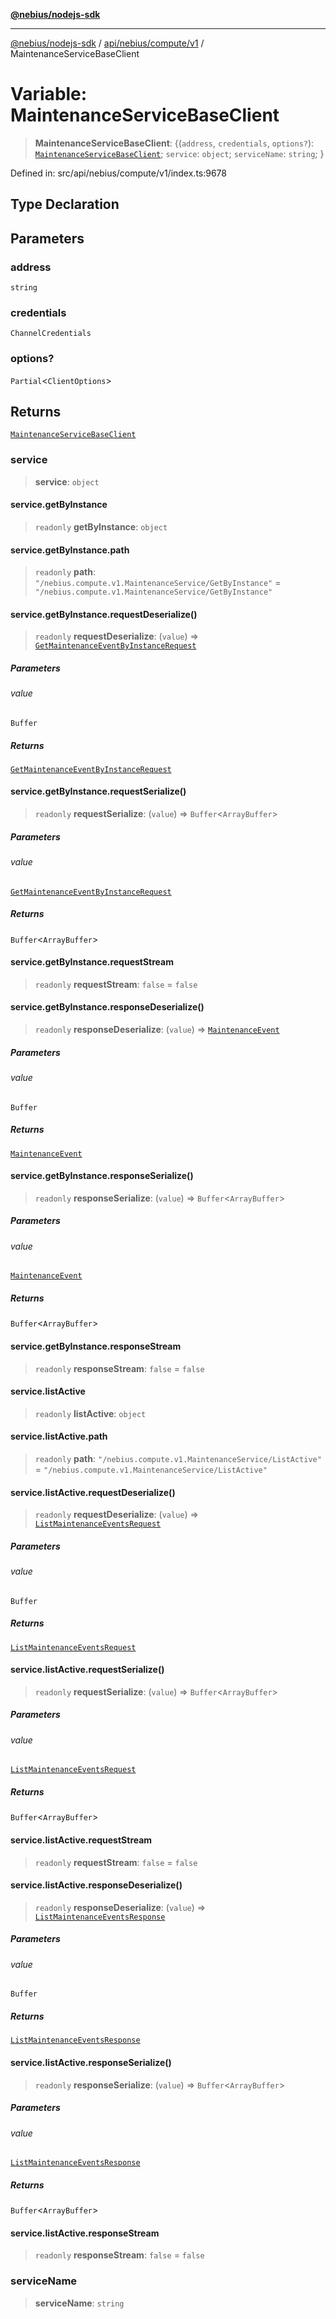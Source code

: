 [**@nebius/nodejs-sdk**](../../../../../README.md)

***

[@nebius/nodejs-sdk](../../../../../README.md) / [api/nebius/compute/v1](../README.md) / MaintenanceServiceBaseClient

# Variable: MaintenanceServiceBaseClient

> **MaintenanceServiceBaseClient**: \{(`address`, `credentials`, `options?`): [`MaintenanceServiceBaseClient`](../interfaces/MaintenanceServiceBaseClient.md); `service`: `object`; `serviceName`: `string`; \}

Defined in: src/api/nebius/compute/v1/index.ts:9678

## Type Declaration

## Parameters

### address

`string`

### credentials

`ChannelCredentials`

### options?

`Partial`\<`ClientOptions`\>

## Returns

[`MaintenanceServiceBaseClient`](../interfaces/MaintenanceServiceBaseClient.md)

### service

> **service**: `object`

#### service.getByInstance

> `readonly` **getByInstance**: `object`

#### service.getByInstance.path

> `readonly` **path**: `"/nebius.compute.v1.MaintenanceService/GetByInstance"` = `"/nebius.compute.v1.MaintenanceService/GetByInstance"`

#### service.getByInstance.requestDeserialize()

> `readonly` **requestDeserialize**: (`value`) => [`GetMaintenanceEventByInstanceRequest`](../interfaces/GetMaintenanceEventByInstanceRequest.md)

##### Parameters

###### value

`Buffer`

##### Returns

[`GetMaintenanceEventByInstanceRequest`](../interfaces/GetMaintenanceEventByInstanceRequest.md)

#### service.getByInstance.requestSerialize()

> `readonly` **requestSerialize**: (`value`) => `Buffer`\<`ArrayBuffer`\>

##### Parameters

###### value

[`GetMaintenanceEventByInstanceRequest`](../interfaces/GetMaintenanceEventByInstanceRequest.md)

##### Returns

`Buffer`\<`ArrayBuffer`\>

#### service.getByInstance.requestStream

> `readonly` **requestStream**: `false` = `false`

#### service.getByInstance.responseDeserialize()

> `readonly` **responseDeserialize**: (`value`) => [`MaintenanceEvent`](../interfaces/MaintenanceEvent.md)

##### Parameters

###### value

`Buffer`

##### Returns

[`MaintenanceEvent`](../interfaces/MaintenanceEvent.md)

#### service.getByInstance.responseSerialize()

> `readonly` **responseSerialize**: (`value`) => `Buffer`\<`ArrayBuffer`\>

##### Parameters

###### value

[`MaintenanceEvent`](../interfaces/MaintenanceEvent.md)

##### Returns

`Buffer`\<`ArrayBuffer`\>

#### service.getByInstance.responseStream

> `readonly` **responseStream**: `false` = `false`

#### service.listActive

> `readonly` **listActive**: `object`

#### service.listActive.path

> `readonly` **path**: `"/nebius.compute.v1.MaintenanceService/ListActive"` = `"/nebius.compute.v1.MaintenanceService/ListActive"`

#### service.listActive.requestDeserialize()

> `readonly` **requestDeserialize**: (`value`) => [`ListMaintenanceEventsRequest`](../interfaces/ListMaintenanceEventsRequest.md)

##### Parameters

###### value

`Buffer`

##### Returns

[`ListMaintenanceEventsRequest`](../interfaces/ListMaintenanceEventsRequest.md)

#### service.listActive.requestSerialize()

> `readonly` **requestSerialize**: (`value`) => `Buffer`\<`ArrayBuffer`\>

##### Parameters

###### value

[`ListMaintenanceEventsRequest`](../interfaces/ListMaintenanceEventsRequest.md)

##### Returns

`Buffer`\<`ArrayBuffer`\>

#### service.listActive.requestStream

> `readonly` **requestStream**: `false` = `false`

#### service.listActive.responseDeserialize()

> `readonly` **responseDeserialize**: (`value`) => [`ListMaintenanceEventsResponse`](../interfaces/ListMaintenanceEventsResponse.md)

##### Parameters

###### value

`Buffer`

##### Returns

[`ListMaintenanceEventsResponse`](../interfaces/ListMaintenanceEventsResponse.md)

#### service.listActive.responseSerialize()

> `readonly` **responseSerialize**: (`value`) => `Buffer`\<`ArrayBuffer`\>

##### Parameters

###### value

[`ListMaintenanceEventsResponse`](../interfaces/ListMaintenanceEventsResponse.md)

##### Returns

`Buffer`\<`ArrayBuffer`\>

#### service.listActive.responseStream

> `readonly` **responseStream**: `false` = `false`

### serviceName

> **serviceName**: `string`
